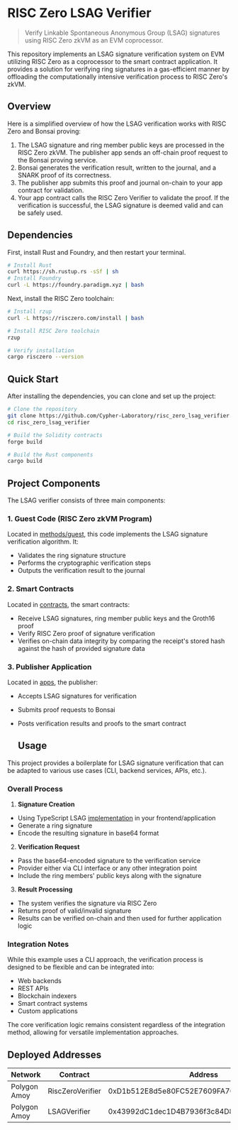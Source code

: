 # RISC Zero LSAG Verifier

> Verify Linkable Spontaneous Anonymous Group (LSAG) signatures using RISC Zero zkVM as an EVM coprocessor.

This repository implements an LSAG signature verification system on EVM utilizing RISC Zero as a coprocessor to the smart contract application. It provides a solution for verifying ring signatures in a gas-efficient manner by offloading the computationally intensive verification process to RISC Zero's zkVM.

## Overview

Here is a simplified overview of how the LSAG verification works with RISC Zero and Bonsai proving:

1. The LSAG signature and ring member public keys are processed in the RISC Zero zkVM. The publisher app sends an off-chain proof request to the Bonsai proving service.
2. Bonsai generates the verification result, written to the journal, and a SNARK proof of its correctness.
3. The publisher app submits this proof and journal on-chain to your app contract for validation.
4. Your app contract calls the RISC Zero Verifier to validate the proof. If the verification is successful, the LSAG signature is deemed valid and can be safely used.

## Dependencies

First, install Rust and Foundry, and then restart your terminal.

```sh
# Install Rust
curl https://sh.rustup.rs -sSf | sh
# Install Foundry
curl -L https://foundry.paradigm.xyz | bash
```

Next, install the RISC Zero toolchain:

```sh
# Install rzup
curl -L https://risczero.com/install | bash

# Install RISC Zero toolchain
rzup

# Verify installation
cargo risczero --version
```

## Quick Start
After installing the dependencies, you can clone and set up the project:

```sh
# Clone the repository
git clone https://github.com/Cypher-Laboratory/risc_zero_lsag_verifier.git
cd risc_zero_lsag_verifier

# Build the Solidity contracts
forge build

# Build the Rust components
cargo build
```

## Project Components

The LSAG verifier consists of three main components:

### 1. Guest Code (RISC Zero zkVM Program)
Located in [methods/guest](./methods/guest/), this code implements the LSAG signature verification algorithm. It:
- Validates the ring signature structure
- Performs the cryptographic verification steps 
- Outputs the verification result to the journal

### 2. Smart Contracts
Located in [contracts](./contracts/), the smart contracts:
- Receive LSAG signatures, ring member public keys and the Groth16 proof
- Verify RISC Zero proof of signature verification
- Verifies on-chain data integrity by comparing the receipt's stored hash against the hash of provided signature data

### 3. Publisher Application
Located in [apps](./apps/), the publisher:
- Accepts LSAG signatures for verification
- Submits proof requests to Bonsai
- Posts verification results and proofs to the smart contract

  ## Usage

This project provides a boilerplate for LSAG signature verification that can be adapted to various use cases (CLI, backend services, APIs, etc.).

### Overall Process

1. **Signature Creation**
  - Using TypeScript LSAG [implementation](https://docs.alicesring.org/docs/LSAG/LSAG-ts) in your frontend/application
  - Generate a ring signature
  - Encode the resulting signature in base64 format

2. **Verification Request**
  - Pass the base64-encoded signature to the verification service
  - Provider either via CLI interface or any other integration point
  - Include the ring members' public keys along with the signature

3. **Result Processing**
  - The system verifies the signature via RISC Zero
  - Returns proof of valid/invalid signature
  - Results can be verified on-chain and then used for further application logic

### Integration Notes
While this example uses a CLI approach, the verification process is designed to be flexible and can be integrated into:
- Web backends
- REST APIs
- Blockchain indexers
- Smart contract systems
- Custom applications

The core verification logic remains consistent regardless of the integration method, allowing for versatile implementation approaches. 

## Deployed Addresses

| Network       | Contract          | Address                                      |
|--------------|-------------------|----------------------------------------------|
| Polygon Amoy | RiscZeroVerifier | 0xD1b512E8d5e80FC52E7609FA70D6068608DA02EF |
| Polygon Amoy | LSAGVerifier     | 0x43992dC1dec1D4B7936f3c84D8E48e4C09a08513 |
